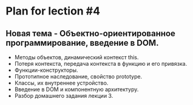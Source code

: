 # Plan for lection #4

 ## Новая тема - Объектно-ориентированное программирование, введение в DOM.

* Методы объектов, динамический контекст this.
* Потеря контекста, передача контекста в функцию и его привязка.
* Функции-конструкторы.
* Прототипное наследование, свойство prototype.
* Классы, их внутреннее устройство.
* Введение в DOM и компонентную архитектуру.
* Разбор домашнего задания лекции 3.